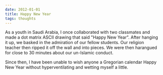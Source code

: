 ```yaml
---
date: 2012-01-01
title: Happy New Year
tags: thoughts
---
```


As a youth in Saudi Arabia, I once collaborated with two classmates and made a dot matrix ASCII drawing that said "Happy New Year". After hanging it up, we basked in the admiration of our fellow students. Our religion teacher then ripped it off the wall and into pieces. We were then harangued for close to 30 minutes about our un-Islamic conduct. 

Since then, I have been unable to wish anyone a Gregorian calendar Happy New Year without hyperventilating and wetting myself a little.